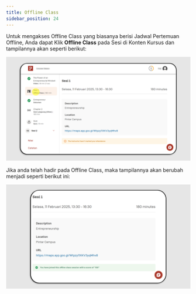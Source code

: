 ```yaml
---
title: Offline Class
sidebar_position: 24
---
```

Untuk mengakses Offline Class yang biasanya berisi Jadwal Pertemuan Offline, Anda dapat Klik **Offline Class** pada Sesi di Konten Kursus dan tampilannya akan seperti berikut:

![](/img/offline-class-skills_indo-1.png)

Jika anda telah hadir pada Offline Class, maka tampilannya akan berubah menjadi seperti berikut ini:


![](/img/offline-class-skills_indo-2.png)
